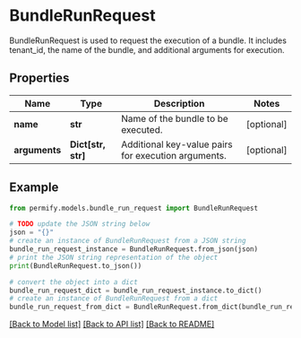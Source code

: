 # BundleRunRequest

BundleRunRequest is used to request the execution of a bundle. It includes tenant_id, the name of the bundle, and additional arguments for execution.

## Properties

Name | Type | Description | Notes
------------ | ------------- | ------------- | -------------
**name** | **str** | Name of the bundle to be executed. | [optional] 
**arguments** | **Dict[str, str]** | Additional key-value pairs for execution arguments. | [optional] 

## Example

```python
from permify.models.bundle_run_request import BundleRunRequest

# TODO update the JSON string below
json = "{}"
# create an instance of BundleRunRequest from a JSON string
bundle_run_request_instance = BundleRunRequest.from_json(json)
# print the JSON string representation of the object
print(BundleRunRequest.to_json())

# convert the object into a dict
bundle_run_request_dict = bundle_run_request_instance.to_dict()
# create an instance of BundleRunRequest from a dict
bundle_run_request_from_dict = BundleRunRequest.from_dict(bundle_run_request_dict)
```
[[Back to Model list]](../README.md#documentation-for-models) [[Back to API list]](../README.md#documentation-for-api-endpoints) [[Back to README]](../README.md)


